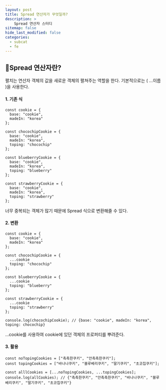 ```yaml
---
layout: post
title: Spread 연산자가 무엇일까?
description: >
    Spread 연산자 스터디
sitemap: false
hide_last_modified: false
categories:
  - subcat
  - fe
---
```


## 📌Spread 연산자란?
펼치는 연산자 객체의 값을 새로운 객체의 펼쳐주는 역할을 한다.
기본적으로는 ( ...이름 )을 사용한다.

#### 1. 기존 식
~~~
const cookie = {
  base: "cookie",
  madeIn: "korea"
};

const chocochipCookie = {
  base: "cookie",
  madeIn: "korea",
  toping: "chocochip"
};

const blueberryCookie = {
  base: "cookie",
  madeIn: "korea",
  toping: "blueberry"
};

const strawberryCookie = {
  base: "cookie",
  madeIn: "korea",
  toping: "strawberry"
};
~~~
너무 중복되는 객체가 많기 때문에 Spread 식으로 변환해줄 수 있다.

#### 2. 변환

~~~
const cookie = {
  base: "cookie",
  madeIn: "korea"
};

const chocochipCookie = {
  ...cookie
  toping: "chocochip"
};

const blueberryCookie = {
  ...cookie
  toping: "blueberry"
};

const strawberryCookie = {
  ...cookie
  toping: "strawberry"
};

console.log(chocochipCookie); // {base: "cookie", madeIn: "korea", toping: chocochip}
~~~

...cookie를 사용하여 cookie에 있던 객체의 프로퍼티를 뿌려준다.

#### 3. 활용

~~~
const noTopingCookies = ["촉촉한쿠키", "안촉촉한쿠키"];
const topingCookies = ["바나나쿠키", "블루베리쿠키", "딸기쿠키", "초코칩쿠키"];

const alllCookies = [...noTopingCookies, ...topingCookies];
console.log(allCookies); // {"촉촉한쿠키", "안촉촉한쿠키", "바나나쿠키", "블루베리쿠키", "딸기쿠키", "초코칩쿠키"}
~~~
